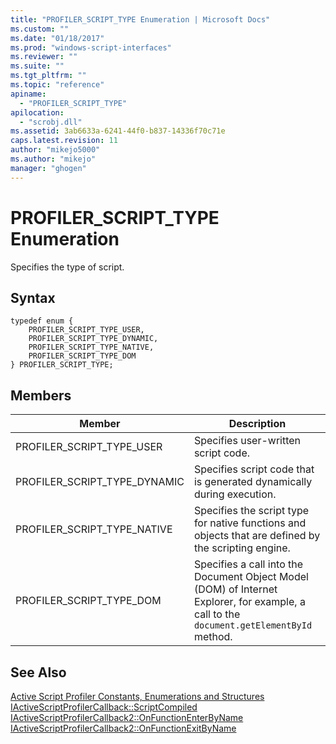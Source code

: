 ```yaml
---
title: "PROFILER_SCRIPT_TYPE Enumeration | Microsoft Docs"
ms.custom: ""
ms.date: "01/18/2017"
ms.prod: "windows-script-interfaces"
ms.reviewer: ""
ms.suite: ""
ms.tgt_pltfrm: ""
ms.topic: "reference"
apiname: 
  - "PROFILER_SCRIPT_TYPE"
apilocation: 
  - "scrobj.dll"
ms.assetid: 3ab6633a-6241-44f0-b837-14336f70c71e
caps.latest.revision: 11
author: "mikejo5000"
ms.author: "mikejo"
manager: "ghogen"
---
```

# PROFILER_SCRIPT_TYPE Enumeration
Specifies the type of script.  
  
## Syntax  
  
```  
typedef enum {  
    PROFILER_SCRIPT_TYPE_USER,  
    PROFILER_SCRIPT_TYPE_DYNAMIC,  
    PROFILER_SCRIPT_TYPE_NATIVE,  
    PROFILER_SCRIPT_TYPE_DOM  
} PROFILER_SCRIPT_TYPE;  
```  
  
## Members  
  
|Member|Description|  
|------------|-----------------|  
|PROFILER_SCRIPT_TYPE_USER|Specifies user-written script code.|  
|PROFILER_SCRIPT_TYPE_DYNAMIC|Specifies script code that is generated dynamically during execution.|  
|PROFILER_SCRIPT_TYPE_NATIVE|Specifies the script type for native functions and objects that are defined by the scripting engine.|  
|PROFILER_SCRIPT_TYPE_DOM|Specifies a call into the Document Object Model (DOM) of Internet Explorer, for example, a call to the `document.getElementById` method.|  
  
## See Also  
 [Active Script Profiler Constants, Enumerations and Structures](../../winscript/reference/active-script-profiler-constants-enumerations-and-structures.md)   
 [IActiveScriptProfilerCallback::ScriptCompiled](../../winscript/reference/iactivescriptprofilercallback-scriptcompiled.md)   
 [IActiveScriptProfilerCallback2::OnFunctionEnterByName](../../winscript/reference/iactivescriptprofilercallback2-onfunctionenterbyname.md)   
 [IActiveScriptProfilerCallback2::OnFunctionExitByName](../../winscript/reference/iactivescriptprofilercallback2-onfunctionexitbyname.md)